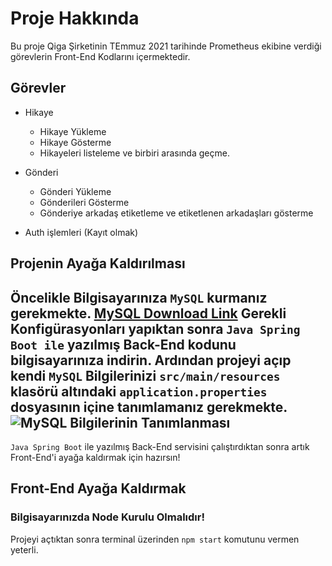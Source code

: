 # Proje Hakkında
Bu proje Qiga Şirketinin TEmmuz 2021 tarihinde Prometheus ekibine verdiği görevlerin Front-End Kodlarını içermektedir. 

## Görevler
+ Hikaye
  + Hikaye Yükleme
  + Hikaye Gösterme
  + Hikayeleri listeleme ve birbiri arasında geçme.

+ Gönderi
  + Gönderi Yükleme
  + Gönderileri Gösterme
  + Gönderiye arkadaş etiketleme ve etiketlenen arkadaşları gösterme

+ Auth işlemleri (Kayıt olmak)

## Projenin Ayağa Kaldırılması
Öncelikle Bilgisayarınıza `MySQL` kurmanız gerekmekte. [MySQL Download Link](https://dev.mysql.com/downloads/installer/)
Gerekli Konfigürasyonları yapıktan sonra `Java Spring Boot ile` yazılmış Back-End kodunu bilgisayarınıza indirin. Ardından projeyi açıp kendi `MySQL` Bilgilerinizi `src/main/resources` klasörü altındaki `application.properties` dosyasının içine tanımlamanız gerekmekte. ![MySQL Bilgilerinin Tanımlanması](https://user-images.githubusercontent.com/88265588/127762475-3fd6438f-00df-4115-8658-1c506f64bd62.png)
---
`Java Spring Boot` ile yazılmış Back-End servisini çalıştırdıktan sonra artık Front-End'i ayağa kaldırmak için hazırsın!

## Front-End Ayağa Kaldırmak
### Bilgisayarınızda Node Kurulu Olmalıdır!
Projeyi açtıktan sonra terminal üzerinden `npm start` komutunu vermen yeterli.
